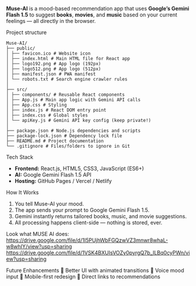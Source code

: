 **Muse-AI** is a mood-based recommendation app that uses **Google’s Gemini Flash 1.5** to suggest **books**, **movies**, and **music** based on your current feelings — all directly in the browser.  

Project structure
```
Muse-AI/
├── public/
│ ├── favicon.ico # Website icon
│ ├── index.html # Main HTML file for React app
│ ├── logo192.png # App logo (192px)
│ ├── logo512.png # App logo (512px)
│ ├── manifest.json # PWA manifest
│ └── robots.txt # Search engine crawler rules
│
├── src/
│ ├── components/ # Reusable React components
│ ├── App.js # Main app logic with Gemini API calls
│ ├── App.css # Styling
│ ├── index.js # React DOM entry point
│ ├── index.css # Global styles
│ └── apiKey.js # Gemini API key config (keep private!)
│
├── package.json # Node.js dependencies and scripts
├── package-lock.json # Dependency lock file
├── README.md # Project documentation
└── .gitignore # Files/folders to ignore in Git
```

Tech Stack

- **Frontend:** React.js, HTML5, CSS3, JavaScript (ES6+)
- **AI:** Google Gemini Flash 1.5 API
- **Hosting:** GitHub Pages / Vercel / Netlify

How It Works
1. You tell Muse-AI your mood.
2. The app sends your prompt to Google Gemini Flash 1.5.
3. Gemini instantly returns tailored books, music, and movie suggestions.
4. All processing happens client-side — nothing is stored, ever.

Look what MUSE AI does:
https://drive.google.com/file/d/1I5PUjhWbFGQzwVZ3mnwr8whaL-w8whIY/view?usp=sharing
https://drive.google.com/file/d/1VSK4BXUIsVOZy0pyrgQ7b_ILBq0cyPWn/view?usp=sharing

Future Enhancements
🎨 Better UI with animated transitions
🎤 Voice mood input
📱 Mobile-first redesign
🔗 Direct links to recommendations

